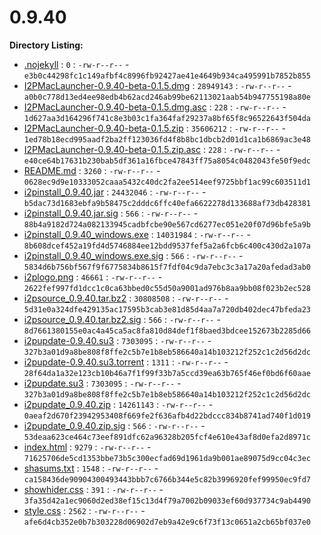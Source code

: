 0.9.40
======

**Directory Listing:**

 - [.nojekyll](.nojekyll) : `0` : `-rw-r--r--` - `e3b0c44298fc1c149afbf4c8996fb92427ae41e4649b934ca495991b7852b855`
 - [I2PMacLauncher-0.9.40-beta-0.1.5.dmg](I2PMacLauncher-0.9.40-beta-0.1.5.dmg) : `28949143` : `-rw-r--r--` - `a0b0c778d13ed4ee98edb4b62acd246ab99be62113021aab54b947755198a80e`
 - [I2PMacLauncher-0.9.40-beta-0.1.5.dmg.asc](I2PMacLauncher-0.9.40-beta-0.1.5.dmg.asc) : `228` : `-rw-r--r--` - `1d627aa3d164296f741c8e3b03c1fa364faf29237a8bf65f8c96522643f504da`
 - [I2PMacLauncher-0.9.40-beta-0.1.5.zip](I2PMacLauncher-0.9.40-beta-0.1.5.zip) : `35606212` : `-rw-r--r--` - `1ed78b18ecd995aadf2ba2ff123036fd4f8b8bc1dbcb2d01d1ca1b6869ac3e48`
 - [I2PMacLauncher-0.9.40-beta-0.1.5.zip.asc](I2PMacLauncher-0.9.40-beta-0.1.5.zip.asc) : `228` : `-rw-r--r--` - `e40ce64b17631b230bab5df361a16fbce47843ff75a8054c0482043fe50f9edc`
 - [README.md](README.md) : `3260` : `-rw-r--r--` - `0628ec9d9e10333052caaa5432c40dc2fa2ee514eef9725bbf1ac99c603511d1`
 - [i2pinstall_0.9.40.jar](i2pinstall_0.9.40.jar) : `24432046` : `-rw-r--r--` - `b5dac73d1683ebfa9b58475c2dddc6ffc40efa6622278d133688af73db428381`
 - [i2pinstall_0.9.40.jar.sig](i2pinstall_0.9.40.jar.sig) : `566` : `-rw-r--r--` - `88b4a9182d724a082133945cadbfcbe90e567cd6277ec051e20f07d96bfe5a9b`
 - [i2pinstall_0.9.40_windows.exe](i2pinstall_0.9.40_windows.exe) : `14031984` : `-rw-r--r--` - `8b608dcef452a19fd4d5746884ee12bdd9537fef5a2a6fcb6c400c430d2a107a`
 - [i2pinstall_0.9.40_windows.exe.sig](i2pinstall_0.9.40_windows.exe.sig) : `566` : `-rw-r--r--` - `5834d6b756bf567f9f6775834b8615f7fdf04c9da7ebc3c3a17a20afedad3ab0`
 - [i2plogo.png](i2plogo.png) : `46661` : `-rw-r--r--` - `2622fef997fd1dcc1c0ca63bbed0c55d50a9001ad976b8aa9bb08f023b2ec528`
 - [i2psource_0.9.40.tar.bz2](i2psource_0.9.40.tar.bz2) : `30808508` : `-rw-r--r--` - `5d31e0a324dfe429135ac17595b3cab3e81d85d4aa7a720db402dec47bfeda23`
 - [i2psource_0.9.40.tar.bz2.sig](i2psource_0.9.40.tar.bz2.sig) : `566` : `-rw-r--r--` - `8d7661380155e0ac4a45ca5ac8fa810d84def1f8baed3bdcee152673b2285d66`
 - [i2pupdate-0.9.40.su3](i2pupdate-0.9.40.su3) : `7303095` : `-rw-r--r--` - `327b3a01d9a8be808f8ffe2c5b7e1b8eb586640a14b103212f252c1c2d56d2dc`
 - [i2pupdate-0.9.40.su3.torrent](i2pupdate-0.9.40.su3.torrent) : `1311` : `-rw-r--r--` - `28f64da1a32e123cb10b46a7f1f99f33b7a5ccd39ea63b765f46ef0bd6f60aae`
 - [i2pupdate.su3](i2pupdate.su3) : `7303095` : `-rw-r--r--` - `327b3a01d9a8be808f8ffe2c5b7e1b8eb586640a14b103212f252c1c2d56d2dc`
 - [i2pupdate_0.9.40.zip](i2pupdate_0.9.40.zip) : `14261143` : `-rw-r--r--` - `0aeaf2d670f23942953408f669fe2f636afb4d22bdccc834b8741ad740f1d019`
 - [i2pupdate_0.9.40.zip.sig](i2pupdate_0.9.40.zip.sig) : `566` : `-rw-r--r--` - `53deaa623ce464c73eef891dfc62a96328b205fcf4e610e43af8d0efa2d8971c`
 - [index.html](index.html) : `9279` : `-rw-r--r--` - `71625706de5cd1353bbe73b5c300ecfad69d1961da9b001ae89075d9cc04c3ec`
 - [shasums.txt](shasums.txt) : `1548` : `-rw-r--r--` - `ca158436de90904300493443bbb7c6766b344e5c82b3996920fef99950ec9fd7`
 - [showhider.css](showhider.css) : `391` : `-rw-r--r--` - `3fa35d42a1ec9060d2ed38ef15c13d4f79a7002b09033ef60d937734c9ab4490`
 - [style.css](style.css) : `2562` : `-rw-r--r--` - `afe6d4cb352e0b7b303228d06902d7eb9a42e9c6f73f13c0651a2cb65bf037e0`
